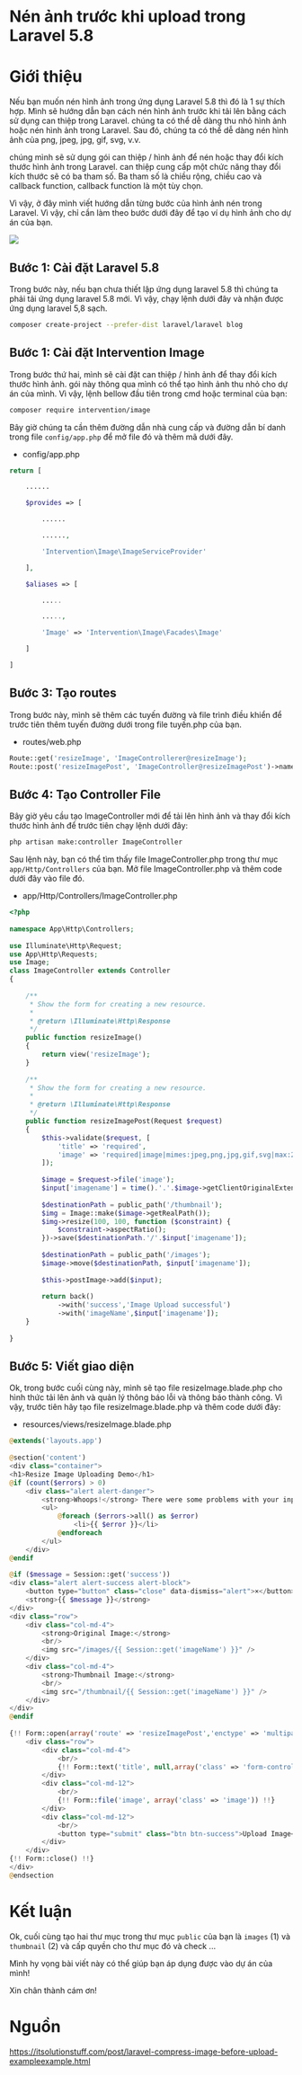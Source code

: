 # Nén ảnh trước khi upload trong Laravel 5.8

# Giới thiệu

Nếu bạn muốn nén hình ảnh trong ứng dụng Laravel 5.8 thì đó là 1 sự thích hợp. Mình sẽ hướng dẫn bạn cách nén hình ảnh trước khi tải lên bằng cách sử dụng can thiệp trong Laravel. chúng ta có thể dễ dàng thu nhỏ hình ảnh hoặc nén hình ảnh trong Laravel. Sau đó, chúng ta có thể dễ dàng nén hình ảnh của png, jpeg, jpg, gif, svg, v.v.

chúng mình sẽ sử dụng gói can thiệp / hình ảnh để nén hoặc thay đổi kích thước hình ảnh trong Laravel. can thiệp cung cấp một chức năng thay đổi kích thước sẽ có ba tham số. Ba tham số là chiều rộng, chiều cao và callback function, callback function là một tùy chọn.

Vì vậy, ở đây mình viết hướng dẫn từng bước của hình ảnh nén trong Laravel. Vì vậy, chỉ cần làm theo bước dưới đây để tạo ví dụ hình ảnh cho dự án của bạn.

![](https://itsolutionstuff.com/upload/laravel-compress-image.jpg)

## Bước 1: Cài đặt Laravel 5.8

Trong bước này, nếu bạn chưa thiết lập ứng dụng laravel 5.8 thì chúng ta phải tải ứng dụng laravel 5.8 mới. Vì vậy, chạy lệnh dưới đây và nhận được ứng dụng laravel 5,8 sạch.

```sh
composer create-project --prefer-dist laravel/laravel blog
```

## Bước 1: Cài đặt Intervention Image

Trong bước thứ hai, mình sẽ cài đặt can thiệp / hình ảnh để thay đổi kích thước hình ảnh. gói này thông qua mình có thể tạo hình ảnh thu nhỏ cho dự án của mình. Vì vậy, lệnh bellow đầu tiên trong cmd hoặc terminal của bạn:

```sh
composer require intervention/image
```

Bây giờ chúng ta cần thêm đường dẫn nhà cung cấp và đường dẫn bí danh trong file `config/app.php` để mở file đó và thêm mã dưới đây.

* config/app.php

```php
return [

    ......

    $provides => [

        ......

        ......,

        'Intervention\Image\ImageServiceProvider'

    ],

    $aliases => [

        .....

        .....,

        'Image' => 'Intervention\Image\Facades\Image'

    ]

]
```

## Bước 3: Tạo routes

Trong bước này, mình sẽ thêm các tuyến đường và file trình điều khiển để trước tiên thêm tuyến đường dưới trong file tuyến.php của bạn.

* routes/web.php

```php
Route::get('resizeImage', 'ImageControllerer@resizeImage');
Route::post('resizeImagePost', 'ImageController@resizeImagePost')->name('resizeImagePost');
```

## Bước 4: Tạo Controller File

Bây giờ yêu cầu tạo ImageController mới để tải lên hình ảnh và thay đổi kích thước hình ảnh để trước tiên chạy lệnh dưới đây:

```sh
php artisan make:controller ImageController
```

Sau lệnh này, bạn có thể tìm thấy file ImageController.php trong thư mục `app/Http/Controllers` của bạn. Mở file ImageController.php và thêm code dưới đây vào file đó.

* app/Http/Controllers/ImageController.php

```php
<?php
  
namespace App\Http\Controllers;
   
use Illuminate\Http\Request;
use App\Http\Requests;
use Image;
class ImageController extends Controller
{
  
    /**
     * Show the form for creating a new resource.
     *
     * @return \Illuminate\Http\Response
     */
    public function resizeImage()
    {
        return view('resizeImage');
    }
  
    /**
     * Show the form for creating a new resource.
     *
     * @return \Illuminate\Http\Response
     */
    public function resizeImagePost(Request $request)
    {
        $this->validate($request, [
            'title' => 'required',
            'image' => 'required|image|mimes:jpeg,png,jpg,gif,svg|max:2048',
        ]);
  
        $image = $request->file('image');
        $input['imagename'] = time().'.'.$image->getClientOriginalExtension();
     
        $destinationPath = public_path('/thumbnail');
        $img = Image::make($image->getRealPath());
        $img->resize(100, 100, function ($constraint) {
            $constraint->aspectRatio();
        })->save($destinationPath.'/'.$input['imagename']);
   
        $destinationPath = public_path('/images');
        $image->move($destinationPath, $input['imagename']);
   
        $this->postImage->add($input);
   
        return back()
            ->with('success','Image Upload successful')
            ->with('imageName',$input['imagename']);
    }
   
}
```

## Bước 5: Viết giao diện

Ok, trong bước cuối cùng này, mình sẽ tạo file resizeImage.blade.php cho hình thức tải lên ảnh và quản lý thông báo lỗi và thông báo thành công. Vì vậy, trước tiên hãy tạo file resizeImage.blade.php và thêm code dưới đây:

* resources/views/resizeImage.blade.php

```php
@extends('layouts.app')
   
@section('content')
<div class="container">
<h1>Resize Image Uploading Demo</h1>
@if (count($errors) > 0)
    <div class="alert alert-danger">
        <strong>Whoops!</strong> There were some problems with your input.<br><br>
        <ul>
            @foreach ($errors->all() as $error)
                <li>{{ $error }}</li>
            @endforeach
        </ul>
    </div>
@endif
   
@if ($message = Session::get('success'))
<div class="alert alert-success alert-block">
    <button type="button" class="close" data-dismiss="alert">×</button>    
    <strong>{{ $message }}</strong>
</div>
<div class="row">
    <div class="col-md-4">
        <strong>Original Image:</strong>
        <br/>
        <img src="/images/{{ Session::get('imageName') }}" />
    </div>
    <div class="col-md-4">
        <strong>Thumbnail Image:</strong>
        <br/>
        <img src="/thumbnail/{{ Session::get('imageName') }}" />
    </div>
</div>
@endif
   
{!! Form::open(array('route' => 'resizeImagePost','enctype' => 'multipart/form-data')) !!}
    <div class="row">
        <div class="col-md-4">
            <br/>
            {!! Form::text('title', null,array('class' => 'form-control','placeholder'=>'Add Title')) !!}
        </div>
        <div class="col-md-12">
            <br/>
            {!! Form::file('image', array('class' => 'image')) !!}
        </div>
        <div class="col-md-12">
            <br/>
            <button type="submit" class="btn btn-success">Upload Image</button>
        </div>
    </div>
{!! Form::close() !!}
</div>
@endsection
```

# Kết luận

Ok, cuối cùng tạo hai thư mục trong thư mục `public` của bạn là `images` (1) và `thumbnail` (2) và cấp quyền cho thư mục đó và check ...

Mình hy vọng bài viết này có thể giúp bạn áp dụng được vào dự án của mình!

Xin chân thành cám ơn!

# Nguồn
https://itsolutionstuff.com/post/laravel-compress-image-before-upload-exampleexample.html
